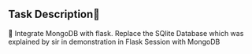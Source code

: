 ## Task Description📄
🔅 Integrate MongoDB with flask. Replace the SQlite Database which was explained by sir in demonstration in Flask Session with MongoDB
